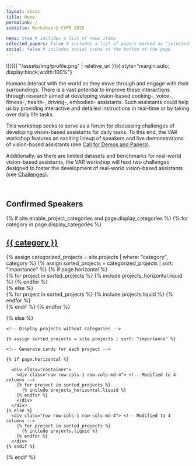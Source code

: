 ```yaml
---
layout: about
title: Home
permalink: /
subtitle: Workshop @ CVPR 2025

news: true # includes a list of news items
selected_papers: false # includes a list of papers marked as "selected={true}"
social: false # includes social icons at the bottom of the page
---
```

![]({{ "/assets/img/profile.png" | relative_url }}){:style="margin:auto; display:block;width:100%"}

Humans interact with the world as they move through and engage with their surroundings. There is a vast potential to improve these interactions through research aimed at developing vision-based cooking-, voice-, fitness-, health-, driving-, embodied- assistants. Such assistants could help us by providing interactive and detailed instructions in real-time or by taking over daily life tasks. 

This workshop seeks to serve as a forum for discussing challenges of developing vision-based assistants for daily tasks. To this end, the VAR workshop features an exciting lineup of speakers and live demonstrations of vision-based assistants (see [Call for Demos and Papers](/al-folio/DemosandPapers/)).

Additionally, as there are limited datasets and benchmarks for real-world vision-based assistants, the VAR workshop will host two challenges designed to foster the development of real-world vision-based assistants (see [Challenges](/al-folio/Challenges/)).

<br/>

## Confirmed Speakers

<div class="projects">
  {% if site.enable_project_categories and page.display_categories %}
    <!-- Display categorized projects -->
    {% for category in page.display_categories %}
      <a id="{{ category }}" href=".#{{ category }}">
        <h2 class="category">{{ category }}</h2>
      </a>
      {% assign categorized_projects = site.projects | where: "category", category %}
      {% assign sorted_projects = categorized_projects | sort: "importance" %}
      <!-- Generate cards for each project -->
      {% if page.horizontal %}
        <div class="container">
          <div class="row row-cols-1 row-cols-md-4">  <!-- Modified to 4 columns -->
          {% for project in sorted_projects %}
            {% include projects_horizontal.liquid %}
          {% endfor %}
          </div>
        </div>
      {% else %}
        <div class="row row-cols-1 row-cols-md-4"> <!-- Modified to 4 columns -->
          {% for project in sorted_projects %}
            {% include projects.liquid %}
          {% endfor %}
        </div>
      {% endif %}
    {% endfor %}

  {% else %}

    <!-- Display projects without categories -->

    {% assign sorted_projects = site.projects | sort: "importance" %}

    <!-- Generate cards for each project -->

    {% if page.horizontal %}

      <div class="container">
        <div class="row row-cols-1 row-cols-md-4"> <!-- Modified to 4 columns -->
        {% for project in sorted_projects %}
          {% include projects_horizontal.liquid %}
        {% endfor %}
        </div>
      </div>
    {% else %}
      <div class="row row-cols-1 row-cols-md-4"> <!-- Modified to 4 columns -->
        {% for project in sorted_projects %}
          {% include projects.liquid %}
        {% endfor %}
      </div>
    {% endif %}
  {% endif %}
</div>